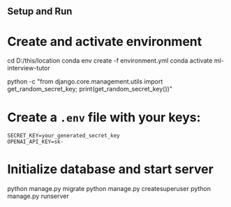 ## Setup and Run

# Create and activate environment
cd D:/this/location
conda env create -f environment.yml
conda activate ml-interview-tutor

python -c "from django.core.management.utils import get_random_secret_key; print(get_random_secret_key())"

# Create a `.env` file with your keys:
```
SECRET_KEY=your_generated_secret_key
OPENAI_API_KEY=sk-
```

# Initialize database and start server
python manage.py migrate
python manage.py createsuperuser
python manage.py runserver
```
